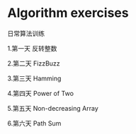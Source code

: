 # Algorithm exercises
日常算法训练

1.第一天 反转整数

2.第二天 FizzBuzz

3.第三天 Hamming

4.第四天 Power of Two

5.第五天  Non-decreasing Array

6.第六天  Path Sum

